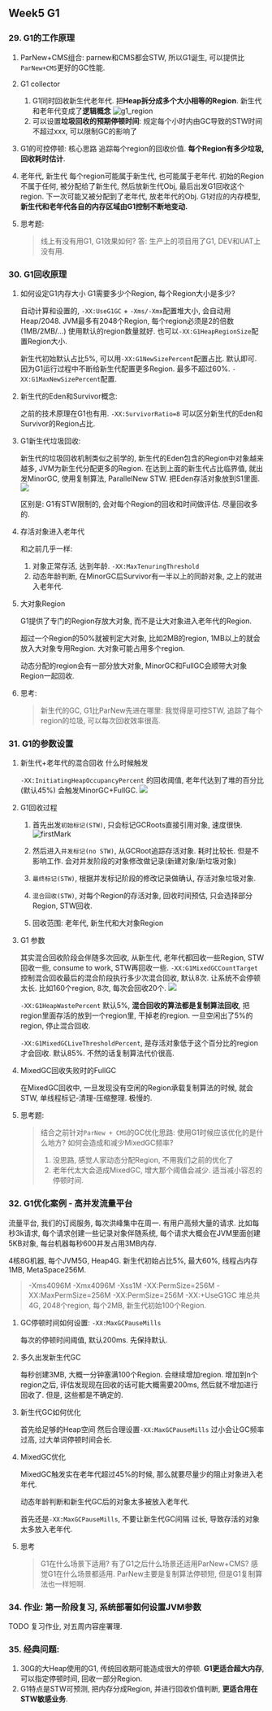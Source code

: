 
## Week5 G1

### 29. G1的工作原理

1. ParNew+CMS组合:
parnew和CMS都会STW, 所以G1诞生, 可以提供比`ParNew+CMS`更好的GC性能.

2. G1 collector
	1. G1同时回收新生代老年代. 把**Heap拆分成多个大小相等的Region**.
		新生代和老年代变成了**逻辑概念**
		![g1_region](./week5/g1_region.png)
	2. 可以设置**垃圾回收的预期停顿时间**: 规定每个小时内由GC导致的STW时间不超过xxx, 可以限制GC的影响了

3. G1的可控停顿: 核心思路
   追踪每个region的回收价值. **每个Region有多少垃圾, 回收耗时估计**.

4. 老年代, 新生代
	每个region可能属于新生代, 也可能属于老年代. 
	初始的Region不属于任何, 被分配给了新生代, 然后放新生代Obj, 最后出发G1回收这个region. 下一次可能又被分配到了老年代, 放老年代的Obj.
	G1对应的内存模型, **新生代和老年代各自的内存区域由G1控制不断地变动.**

5. 思考题:
   > 线上有没有用G1, G1效果如何?
   > 答: 生产上的项目用了G1, DEV和UAT上没有用. 


### 30. G1回收原理
1. 如何设定G1内存大小
   G1需要多少个Region, 每个Region大小是多少?

   自动计算和设置的, `-XX:UseG1GC` + `-Xms/-Xmx`配置堆大小, 会自动用Heap/2048. JVM最多有2048个Region, 每个region必须是2的倍数(1MB/2MB/...)
	使用默认的region数量就好. 也可以`-XX:G1HeapRegionSize`配置Region大小.

	新生代初始默认占比5%, 可以用`-XX:G1NewSizePercent`配置占比. 默认即可. 因为G1运行过程中不断给新生代配置更多Region. 最多不超过60%. `-XX:G1MaxNewSizePercent`配置.

2. 新生代的Eden和Survivor概念:
   
   之前的技术原理在G1也有用. `-XX:SurvivorRatio=8` 可以区分新生代的Eden和Survivor的Region占比. 

3. G1新生代垃圾回收:
   
   新生代的垃圾回收机制类似之前学的, 新生代的Eden包含的Region中对象越来越多, JVM为新生代分配更多的Region. 在达到上面的新生代占比临界值, 就出发MinorGC, 使用复制算法, ParallelNew STW. 把Eden存活对象放到S1里面.
   ![](./week5/Minor_GC.png)

   区别是: G1有STW限制的, 会对每个Region的回收和时间做评估. 尽量回收多的.

4. 存活对象进入老年代

	和之前几乎一样:
	1. 对象正常存活, 达到年龄. `-XX:MaxTenuringThreshold`
	2. 动态年龄判断, 在MinorGC后Survivor有一半以上的同龄对象, 之上的就进入老年代.
	
5. 大对象Region
   
   G1提供了专门的Region存放大对象, 而不是让大对象进入老年代的Region.

   超过一个Region的50%就被判定大对象, 比如2MB的region, 1MB以上的就会放入大对象专用Region. 大对象可能占用多个region.

   动态分配的region会有一部分放大对象, MinorGC和FullGC会顺带大对象Region一起回收.

6. 思考: 
   > 新生代的GC, G1比ParNew先进在哪里:
   > 我觉得是可控STW, 追踪了每个region的垃圾, 可以每次回收效率很高. 


### 31. G1的参数设置

1. 新生代+老年代的混合回收 什么时候触发
   
   `-XX:InitiatingHeapOccupancyPercent` 的回收阈值, 老年代达到了堆的百分比(默认45%) 会触发MinorGC+FullGC. 
   ![](./week5/Full_Minor_GC.png)

2. G1回收过程
   
   1. 首先出发`初始标记(STW)`, 只会标记GCRoots直接引用对象, 速度很快. 
		![firstMark](./week5/first_mark.png)
   
   2. 然后进入`并发标记(no STW)`, 从GCRoot追踪存活对象. 耗时比较长. 但是不影响工作. 会对并发阶段的对象修改做记录(新建对象/新垃圾对象)
   3. `最终标记(STW)`, 根据并发标记阶段的修改记录做确认, 存活对象垃圾对象.
   4. `混合回收(STW)`, 对每个Region的存活对象, 回收时间预估, 只会选择部分Region, STW回收.
   5. 回收范围: 老年代, 新生代和大对象Region

3. G1 参数
   
   其实混合回收阶段会伴随多次回收, 从新生代, 老年代都回收一些Region, STW回收一些, consume to work, STW再回收一些.  `-XX:G1MixedGCCountTarget`控制混合回收最后的混合阶段执行多少次混合回收, 默认8次. 让系统不会停顿太长.
   比如160个region, 8次, 每次会回收20个. 
   ![](./week5/mix_gc.png)

	`-XX:G1HeapWastePercent` 默认5%, **混合回收的算法都是复制算法回收**, 把region里面存活的放到一个region里, 干掉老的region. 一旦空闲出了5%的region, 停止混合回收.

	`-XX:G1MixedGCLiveThresholdPercent`, 是存活对象低于这个百分比的region才会回收. 默认85%. 不然的话复制算法代价很高.

4. MixedGC回收失败时的FullGC
   
   在MixedGC回收中, 一旦发现没有空闲的Region承载复制算法的时候, 就会STW, 单线程标记-清理-压缩整理. 极慢的.

5. 思考题:
   > 结合之前针对`ParNew + CMS`的GC优化思路:
   > 使用G1时候应该优化的是什么地方? 如何会造成和减少MixedGC频率?
   > 1. 没思路, 感觉人家动态分配Region, 不用我们之前的优化了
   > 2. 老年代太大会造成MixedGC, 增大那个阈值会减少. 适当减小容忍的停顿时间.


### 32. G1优化案例 - 高并发流量平台
流量平台, 我们的订阅服务, 每次洪峰集中在周一. 有用户高频大量的请求. 
比如每秒3k请求, 每个请求创建一些记录对象伴随系统, 每个请求大概会在JVM里面创建5KB对象, 每台机器每秒600并发占用3MB内存. 

4核8G机器, 每个JVM5G, Heap4G. 新生代初始占比5%, 最大60%, 线程占内存1MB, MetaSpace256M. 

> -Xms4096M -Xmx4096M -Xss1M -XX:PermSize=256M -XX:MaxPermSize=256M -XX:PermSize=256M -XX:+UseG1GC
> 堆总共4G, 2048个region, 每个2MB, 新生代初始100个Region.

1. GC停顿时间如何设置: `-XX:MaxGCPauseMills`
   
   每次的停顿时间阈值, 默认200ms. 先保持默认.

2. 多久出发新生代GC
   
   每秒创建3MB, 大概一分钟塞满100个Region. 会继续增加region.
   增加到n个region之后, 评估发现现在回收的话可能大概需要200ms, 然后就不增加进行回收了. 但是, 这些都是不确定的. 

3. 新生代GC如何优化
   
   首先给足够的Heap空间
   然后合理设置`-XX:MaxGCPauseMills` 过小会让GC频率过高, 过大单词停顿时间会长. 

4. MixedGC优化
   
   MixedGC触发实在老年代超过45%的时候, 那么就要尽量少的阻止对象进入老年代. 

   动态年龄判断和新生代GC后的对象太多被放入老年代. 

   首先还是`-XX:MaxGCPauseMills`, 不要让新生代GC间隔 过长, 导致存活的对象太多放入老年代. 


5. 思考
   > G1在什么场景下适用? 有了G1之后什么场景还适用ParNew+CMS?
   > 感觉G1在什么场景都适用. ParNew主要是复制算法停顿短, 但是G1复制算法也一样短啊.






### 34. 作业: 第一阶段复习, 系统部署如何设置JVM参数

TODO 复习作业, 对五周内容座署理. 


### 35. 经典问题:

1. 30G的大Heap使用的G1, 传统回收期可能造成很大的停顿. **G1更适合超大内存**, 可以指定停顿时间, 回收一部分Region.
2. G1特点是STW可预测, 把内存分成Region, 并进行回收价值判断, **更适合用在STW敏感业务**.




